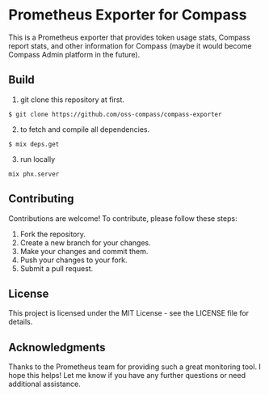# Prometheus Exporter for Compass

This is a Prometheus exporter that provides token usage stats, Compass report stats, and other information for Compass (maybe it would become Compass Admin platform in the future).

## Build

1. git clone this repository at first.

```
$ git clone https://github.com/oss-compass/compass-exporter
```

2. to fetch and compile all dependencies.
```
$ mix deps.get
```

3. run locally
```
mix phx.server
```

## Contributing
Contributions are welcome! To contribute, please follow these steps:

1. Fork the repository.
2. Create a new branch for your changes.
3. Make your changes and commit them.
4. Push your changes to your fork.
5. Submit a pull request.

## License
This project is licensed under the MIT License - see the LICENSE file for details.

## Acknowledgments
Thanks to the Prometheus team for providing such a great monitoring tool.
I hope this helps! Let me know if you have any further questions or need additional assistance.
